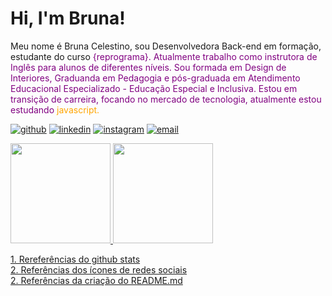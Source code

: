 # Hi, I'm Bruna!

<p>Meu nome é Bruna Celestino, sou Desenvolvedora Back-end em formação, estudante do curso <span style="color: purple;">{reprograma}</b>. Atualmente trabalho como instrutora de Inglês para alunos de diferentes níveis. Sou formada em Design de Interiores, Graduanda em Pedagogia e pós-graduada em Atendimento Educacional Especializado - Educação Especial e Inclusiva. Estou em transição de carreira, focando no mercado de tecnologia, atualmente estou estudando <span style="color: orange;">javascript</b>.</p>  

<div
     
     
  <a href="https://github.com/BrunaCelestino"><img alt="github" src="https://img.shields.io/badge/Follow-100000?style=for-the-badge&logo=github&logoColor=white"/></a>
  <a href="https://www.linkedin.com/in/bruna-celestino-104124196/"><img alt="linkedin" src="https://img.shields.io/badge/LinkedIn-0077B5?style=for-the-badge&logo=linkedin&logoColor=white"/></a>
  <a href="https://www.instagram.com/b.celestin2/"><img alt="instagram" src="https://img.shields.io/badge/Instagram-E4405F?style=for-the-badge&logo=instagram&logoColor=white" /></a>
  <a href="mailto:brunaccelestino@gmail.com"><img alt="email" src="https://img.shields.io/badge/Gmail-D14836?style=for-the-badge&logo=gmail&logoColor=white"/></a>
  
  
</div>

  
<div>
  
  
  <a href="https://github.com/BrunaCelestino">
    <img height=160 src="https://github-readme-stats.vercel.app/api?username=BrunaCelestino&show_icons=true&theme=tokyonight&count_private=true&includes_all_commits=true" />
    <img height=160 src="https://github-readme-stats.vercel.app/api/top-langs/?username=BrunaCelestino&show_icons=true&hide=html&layout=compact&theme=tokyonight" />
  </a>
  
  
</div>

<div>
  
  
  <a href="https://github.com/anuraghazra/github-readme-stats">1. Rereferências do github stats</a><br>
  <a href="https://github.com/iuricode/readme-template">2. Referências dos ícones de redes sociais</a><br>
  <a href="https://github.com/lilitbandeira/lilitbandeira">2. Referências da criação do README.md </a>
  <br>
</div>


